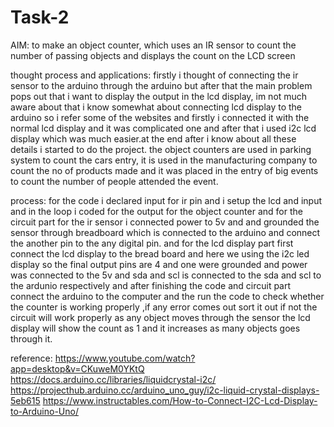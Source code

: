 # Task-2

AIM: to make an object counter, which uses  an IR sensor to count the number of passing objects and displays the count on the LCD screen

thought process and applications:
firstly i thought of connecting the ir sensor to the arduino through the arduino but after that the main problem pops out that i want to display the output in the lcd display, im not much aware about that i know somewhat about connecting lcd display to the arduino so i refer some of the websites and firstly i connected it with the normal lcd display and it was complicated one and after that i used i2c lcd display which was much easier.at the end after i know about all these details i started to do the project. the object counters are used in parking system to count the cars entry, it is used in the manufacturing company to count the no of products made and it was placed in the entry of big events to count the number of people attended the event.

process:
for the code i declared input for ir pin and i setup the lcd and input and in the loop i coded for the output for the object counter and for the circuit part for the ir sensor i connected power to 5v and and grounded the sensor through breadboard which is connected to the arduino and connect the another pin to the any digital pin. and for the lcd display part first connect the lcd display to the bread board and here we using the i2c led display so the final output pins are 4 and one were grounded and power was connected to the 5v and sda and scl is connected to the sda and scl to the ardunio respectively and after finishing the code and circuit part connect the arduino to the computer and the run the code to check whether the counter is working properly ,if any error comes out sort it out if not the circuit will work properly as any object moves through the sensor the lcd display will show the count as 1 and it increases as many objects goes through it.

reference:
https://www.youtube.com/watch?app=desktop&v=CKuweM0YKtQ
https://docs.arduino.cc/libraries/liquidcrystal-i2c/
https://projecthub.arduino.cc/arduino_uno_guy/i2c-liquid-crystal-displays-5eb615
https://www.instructables.com/How-to-Connect-I2C-Lcd-Display-to-Arduino-Uno/
